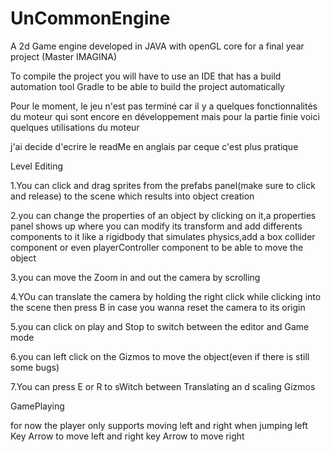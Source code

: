 # UnCommonEngine
A 2d Game engine developed in JAVA with openGL core for a final year project (Master IMAGINA)

To compile the project you will have to use an IDE that has a build automation tool Gradle
to be able to build the project automatically


Pour le moment, le jeu n'est pas terminé car il y a quelques fonctionnalités du
moteur qui sont encore en développement mais pour la partie finie voici quelques utilisations du moteur

j'ai decide d'ecrire le readMe en anglais par ceque c'est plus pratique

Level Editing


1.You can click and drag sprites from the prefabs panel(make sure to click and release)
to the scene which results into object creation

2.you can change the properties of an object by clicking on it,a properties panel shows up 
where you can modify its transform and add differents components to it like
a rigidbody that simulates physics,add a box collider component or even playerController
 component to be able to move the object

3.you can move the Zoom in and out the camera by scrolling 

4.YOu can translate the camera by holding the right click while clicking into the scene
then press B in case you wanna reset the camera to its origin

5.you can click on play and Stop to switch between the editor and Game mode

6.you can left click on the Gizmos to move the object(even if there is still some bugs)

7.You can press E or R to sWitch between Translating an d scaling Gizmos 


GamePlaying

for now the player only supports moving left and right when jumping
left Key Arrow to move left and right key Arrow to move right





